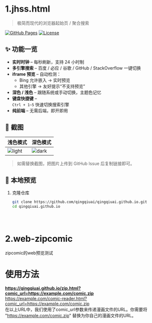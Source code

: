 # 1.jhss.html  
> 极简而现代的浏览器起始页 / 聚合搜索

[![GitHub Pages](https://img.shields.io/badge/GitHub-Pages-222?logo=github)](https://qingqiuai.github.io/jhss.html)
[![License](https://img.shields.io/badge/License-MIT-blue.svg)](LICENSE)

## ✨ 功能一览
- **实时时钟** – 每秒刷新，支持 24 小时制  
- **多引擎搜索** – 百度 / 必应 / 谷歌 / GitHub / StackOverflow 一键切换  
- **iframe 预览** – 自动检测：  
  - Bing 允许嵌入 → 实时预览  
  - 其他引擎 → 友好提示“不支持预览”  
- **深色 / 浅色** – 跟随系统或手动切换，主题色记忆  
- **键盘快捷键** –  
  `Ctrl + 1~5` 快速切换搜索引擎  
- **纯前端** – 无需后端，即开即用  

## 📸 截图
| 浅色模式 | 深色模式 |
|---|---|
| ![light](https://user-images.githubusercontent.com/placeholder-light.png) | ![dark](https://user-images.githubusercontent.com/placeholder-dark.png) |

> 如需替换截图，把图片上传到 GitHub Issue 后复制链接即可。

## 🚀 本地预览
1. 克隆仓库  
   ```bash
   git clone https://github.com/qingqiuai/qingqiuai.github.io.git
   cd qingqiuai.github.io





# 2.web-zipcomic
zipcomic的web预览测试

# 使用方法
**https://qingqiuai.github.io/zip.html?comic_url=https://example.com/comic.zip**  
https://example.com/comic-reader.html?comic_url=https://example.com/comic.zip  
在以上URL中，我们使用了comic_url参数来传递漫画文件的URL。你需要将 "https://example.com/comic.zip" 替换为你自己的漫画文件的URL。
